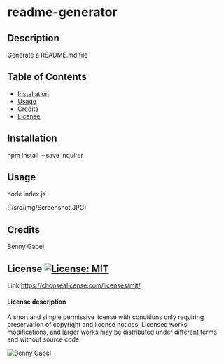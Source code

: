 # readme-generator

## Description
  Generate a README.md file
  
## Table of Contents
- [Installation](#installation)
- [Usage](#usage)
- [Credits](#credits)
- [License](#license)

## Installation
npm install --save inquirer

## Usage
node index.js     

!(/src/img/Screenshot.JPG)

## Credits
Benny Gabel


## License  [![License: MIT](https://img.shields.io/badge/License-MIT-yellow.svg)](https://opensource.org/licenses/MIT)
Link https://choosealicense.com/licenses/mit/

#### License description
A short and simple permissive license with conditions only requiring preservation of copyright and license notices. Licensed works, modifications, and larger works may be distributed under different terms and without source code.


![Benny Gabel](/src/img/ProfilePicture.JPG?raw=true)
